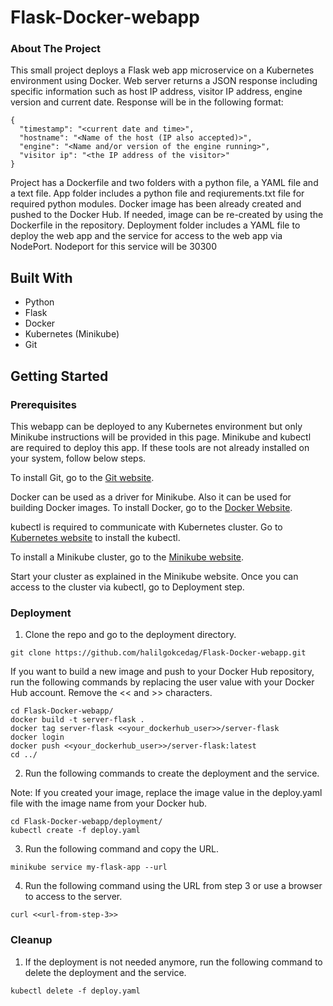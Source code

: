 # Flask-Docker-webapp

### About The Project

This small project deploys a Flask web app microservice on a Kubernetes environment using Docker. Web server returns a JSON response including specific information such as host IP address, visitor IP address, engine version and current date. Response will be in the following format:
```
{
  "timestamp": "<current date and time>",
  "hostname": "<Name of the host (IP also accepted)>",
  "engine": "<Name and/or version of the engine running>",
  "visitor ip": "<the IP address of the visitor>"
}
```

Project has a Dockerfile and two folders with a python file, a YAML file and a text file. App folder includes a python file and reqiurements.txt file for required python modules. Docker image has been already created and pushed to the Docker Hub. If needed, image can be re-created by using the Dockerfile in the repository. Deployment folder includes a YAML file to deploy the web app and the service for access to the web app via NodePort. Nodeport for this service will be 30300

## Built With

* Python
* Flask
* Docker
* Kubernetes (Minikube)
* Git

## Getting Started

### Prerequisites

This webapp can be deployed to any Kubernetes environment but only Minikube instructions will be provided in this page. Minikube and kubectl are required to deploy this app. If these tools are not already installed on your system, follow below steps. 

To install Git, go to the [Git website](https://git-scm.com/downloads).

Docker can be used as a driver for Minikube. Also it can be used for building Docker images. To install Docker, go to the [Docker Website](https://docs.docker.com/get-docker/).

kubectl is required to communicate with Kubernetes cluster. Go to [Kubernetes website](https://kubernetes.io/docs/tasks/tools/) to install the kubectl.

To install a Minikube cluster, go to the [Minikube website](https://minikube.sigs.k8s.io/docs/start/).

Start your cluster as explained in the Minikube website. Once you can access to the cluster via kubectl, go to Deployment step.

### Deployment

1. Clone the repo and go to the deployment directory.

```
git clone https://github.com/halilgokcedag/Flask-Docker-webapp.git
```

If you want to build a new image and push to your Docker Hub repository, run the following commands by replacing the user value with your Docker Hub account. Remove the << and >> characters.

```
cd Flask-Docker-webapp/
docker build -t server-flask .
docker tag server-flask <<your_dockerhub_user>>/server-flask
docker login
docker push <<your_dockerhub_user>>/server-flask:latest
cd ../
```

2. Run the following commands to create the deployment and the service.

Note: If you created your image, replace the image value in the deploy.yaml file with the image name from your Docker hub.

```
cd Flask-Docker-webapp/deployment/
kubectl create -f deploy.yaml
```

3. Run the following command and copy the URL.

```
minikube service my-flask-app --url
```

4. Run the following command using the URL from step 3 or use a browser to access to the server.

```
curl <<url-from-step-3>>
```


### Cleanup
1. If the deployment is not needed anymore, run the following command to delete the deployment and the service.

```
kubectl delete -f deploy.yaml
```

